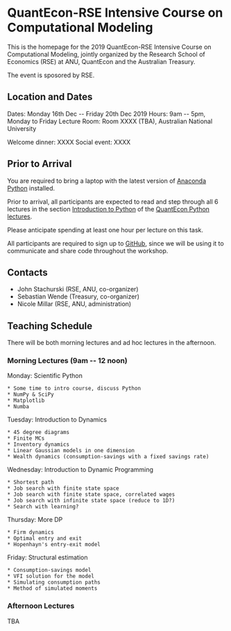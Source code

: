 # QuantEcon-RSE Intensive Course on Computational Modeling

This is the homepage for the 2019 QuantEcon-RSE Intensive Course on
Computational Modeling, jointly organized by the Research School of
Economics (RSE) at ANU, QuantEcon and the Australian Treasury.

The event is sposored by RSE.


## Location and Dates

Dates: Monday 16th Dec -- Friday 20th Dec 2019
Hours: 9am -- 5pm, Monday to Friday
Lecture Room: Room XXXX (TBA), Australian National University

Welcome dinner: XXXX
Social event: XXXX


## Prior to Arrival

You are required to bring a laptop with 
the latest version of [Anaconda Python](https://www.anaconda.com/distribution/) installed.

Prior to arrival, all participants are expected to read and step through all 6 lectures in the
section [Introduction to Python](https://python.quantecon.org/index_learning_python.html) of the [QuantEcon Python lectures](https://python.quantecon.org).

Please anticipate spending at least one hour per lecture on this task.

All participants are required to sign up to [GitHub](https://github.com/), since we will be using it
to communicate and share code throughout the workshop.


## Contacts

* John Stachurski (RSE, ANU, co-organizer)
* Sebastian Wende (Treasury, co-organizer)
* Nicole Millar (RSE, ANU, administration)


## Teaching Schedule

There will be both morning lectures and ad hoc lectures in the afternoon.

### Morning Lectures (9am -- 12 noon)

Monday: Scientific Python

    * Some time to intro course, discuss Python
    * NumPy & SciPy
    * Matplotlib
    * Numba

Tuesday: Introduction to Dynamics

    * 45 degree diagrams
    * Finite MCs
    * Inventory dynamics
    * Linear Gaussian models in one dimension
    * Wealth dynamics (consumption-savings with a fixed savings rate)

Wednesday: Introduction to Dynamic Programming

    * Shortest path
    * Job search with finite state space
    * Job search with finite state space, correlated wages
    * Job search with infinite state space (reduce to 1D?)
    * Search with learning?

Thursday: More DP

    * Firm dynamics
    * Optimal entry and exit
    * Hopenhayn's entry-exit model

Friday: Structural estimation

    * Consumption-savings model
    * VFI solution for the model
    * Simulating consumption paths
    * Method of simulated moments

### Afternoon Lectures

TBA
